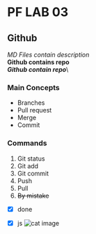 # PF LAB 03
## Github
*MD Files contain description*\
**Github contains repo**\
***Github contain repo***\
### Main Concepts
* Branches
* Pull request
* Merge
* Commit
### Commands
1. Git status
2. Git add
3. Git commit
4. Push
5. Pull
6. ~~By mistake~~
- [x] done
- [x] js 
![cat image](https://th.bing.com/th/id/R.7b0bab76c8df367fc1ca855b90d9607d?rik=T9RSQ80e14rWCA&riu=http%3a%2f%2fwww.houstonpettalk.com%2fwp-content%2fuploads%2f2011%2f05%2fGrass1.jpg&ehk=HUau9szdrytChcTn6Va0FiWM5GI7nt%2f522PH7e80dpw%3d&risl=&pid=ImgRaw&r=0)



   
   

